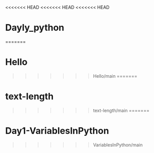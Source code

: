 <<<<<<< HEAD
<<<<<<< HEAD
<<<<<<< HEAD
# Dayly_python
=======
# Hello
>>>>>>> Hello/main
=======
# text-length
>>>>>>> text-length/main
=======
# Day1-VariablesInPython
>>>>>>> VariablesInPython/main
